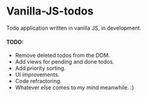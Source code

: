 # Vanilla-JS-todos
Todo application written in vanilla JS, in development.

#### TODO:
* Remove deleted todos from the DOM.
* Add views for pending and done todos.
* Add priority sorting.
* UI improvements.
* Code refractoring.
* Whatever else comes to my mind meanwhile. :)
